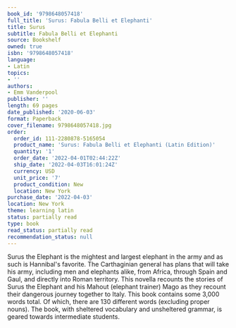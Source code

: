 ```yaml
---
book_id: '9798648057418'
full_title: 'Surus: Fabula Belli et Elephanti'
title: Surus
subtitle: Fabula Belli et Elephanti
source: Bookshelf
owned: true
isbn: '9798648057418'
language:
- Latin
topics:
- ''
authors:
- Emm Vanderpool
publisher: ''
length: 69 pages
date_published: '2020-06-03'
format: Paperback
cover_filename: 9798648057418.jpg
order:
  order_id: 111-2280878-5165054
  product_name: 'Surus: Fabula Belli et Elephanti (Latin Edition)'
  quantity: '1'
  order_date: '2022-04-01T02:44:22Z'
  ship_date: '2022-04-03T16:01:24Z'
  currency: USD
  unit_price: '7'
  product_condition: New
  location: New York
purchase_date: '2022-04-03'
location: New York
theme: learning latin
status: partially read
type: book
read_status: partially read
recommendation_status: null
---
```

Surus the Elephant is the mightest and largest elephant in the army and as such is Hannibal's favorite. The Carthaginian general has plans that will take his army, including men and elephants alike, from Africa, through Spain and Gaul, and directly into Roman territory. This novella recounts the stories of Surus the Elephant and his Mahout (elephant trainer) Mago as they recount their dangerous journey together to Italy. This book contains some 3,000 words total. Of which, there are 130 different words (excluding proper nouns). The book, with sheltered vocabulary and unsheltered grammar, is geared towards intermediate students.
